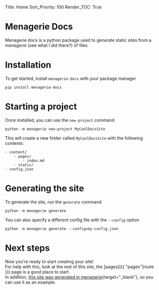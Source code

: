 Title: Home 
Sort_Priority: 100
Render_TOC: True

# Menagerie Docs

Menagerie docs is a python package used to generate static sites from a *menagerie* (see what I did there?) of files

# Installation

To get started, install `menagerie-docs` with your package manager

```shell
pip install menagerie-docs
```

# Starting a project

Once installed, you can use the `new-project` command

```shell
python -m menagerie new-project MyCoolDocsSite
```

This will create a new folder called `MyCoolDocsSite` with the following contents:

```file
- content/
    - pages/
        - index.md
    - static/
- config.json
```

# Generating the site

To generate the site, run the `generate` command

```shell
python -m menagerie generate
```

You can also specify a different config file with the `--config` option

```shell
python -m menagerie generate --config=my-config.json
```

# Next steps

Now you're ready to start creating your site!  
For help with this, look at the rest of this site, the [pages]({{ "pages"|route }}) page is a good place to start.  
In addition, [this site was generated in menagerie](https://github.com/Bwc9876/menagerie/tree/master/docs){target="_blank"}, so you can use it as an example.
